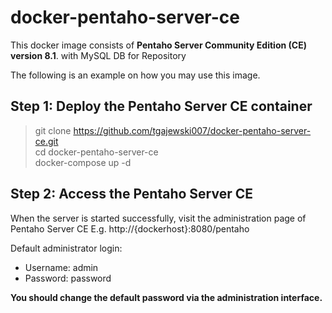 # docker-pentaho-server-ce

This docker image consists of **Pentaho Server Community Edition (CE) version 8.1**. with MySQL DB for Repository
  
The following is an example on how you may use this image.  
  
## Step 1: Deploy the Pentaho Server CE container
> git clone https://github.com/tgajewski007/docker-pentaho-server-ce.git \
cd docker-pentaho-server-ce \
docker-compose up -d 
  
## Step 2: Access the Pentaho Server CE
When the server is started successfully, visit the administration page of Pentaho Server CE
E.g. http://{dockerhost}:8080/pentaho  
  
Default administrator login:  
* Username: admin  
* Password: password  
  
**You should change the default password via the administration interface.**  
